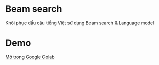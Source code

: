 # Beam search

Khôi phục dấu câu tiếng Việt sử dụng Beam search & Language model


# Demo
[Mở trong Google Colab](https://colab.research.google.com/github/nguyenvanhieuvn/vn-accent-resoration/blob/master/beam_search.ipynb)
